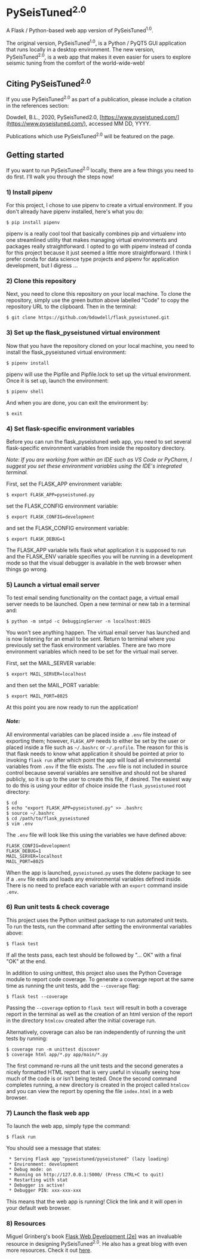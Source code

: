 # PySeisTuned<sup>2.0</sup>
A Flask / Python-based web app version of PySeisTuned<sup>1.0</sup>.

The original version, PySeisTuned<sup>1.0</sup>, is a Python / PyQT5 GUI application that runs locally in a desktop 
environment. The new version, PySeisTuned<sup>2.0</sup>, is a web app that makes it even easier for users to explore 
seismic tuning from the comfort of the world-wide-web!

## Citing PySeisTuned<sup>2.0</sup>
If you use PySeisTuned<sup>2.0</sup> as part of a publication, please include a citation in the references section:

Dowdell, B.L., 2020, PySeisTuned2.0, [https://www.pyseistuned.com/](https://www.pyseistuned.com/), accessed MM DD, YYYY.

Publications which use PySeisTuned<sup>2.0</sup> will be featured on the page.

## Getting started
If you want to run PySeisTuned<sup>2.0</sup> locally, there are a few things you need to do first. I'll walk you through 
the steps now!

### 1) Install pipenv
For this project, I chose to use pipenv to create a virtual environment. If you don't already have pipenv installed, 
here's what you do:

`$ pip install pipenv`

pipenv is a really cool tool that basically combines pip and virtualenv into one streamlined utility that makes managing 
virtual environments and packages really straightforward. I opted to go with pipenv instead of conda for this project 
because it just seemed a little more straightforward. I think I prefer conda for data science type projects and pipenv 
for application development, but I digress ...

### 2) Clone this repository
Next, you need to clone this repository on your local machine. To clone the repository, simply use the green button 
above labelled "Code" to copy the repository URL to the clipboard. Then in the terminal:

`$ git clone https://github.com/bdowdell/flask_pyseistuned.git`

### 3) Set up the flask_pyseistuned virtual environment
Now that you have the repository cloned on your local machine, you need to install the flask_pyseistuned virtual 
environment:

`$ pipenv install`

pipenv will use the Pipfile and Pipfile.lock to set up the virtual environment. Once it is set up, launch the 
environment:

`$ pipenv shell`

And when you are done, you can exit the environment by:

`$ exit`

### 4) Set flask-specific environment variables
Before you can run the flask_pyseistuned web app, you need to set several flask-specific environment variables from 
inside the repository directory. 

*Note: If you are working from within an IDE such as VS Code or PyCharm, I suggest you set these environment variables 
using the IDE's integrated terminal.*

First, set the FLASK_APP environment variable:

`$ export FLASK_APP=pyseistuned.py`

set the FLASK_CONFIG environment variable:

`$ export FLASK_CONFIG=development`

and set the FLASK_CONFIG environment variable:

`$ export FLASK_DEBUG=1`

The FLASK_APP variable tells flask what application it is supposed to run and the FLASK_ENV variable specifies you will 
be running in a development mode so that the visual debugger is available in the web browser when things go wrong.

### 5) Launch a virtual email server
To test email sending functionality on the contact page, a virtual email server needs to be launched. Open a new 
terminal or new tab in a terminal and:

`$ python -m smtpd -c DebuggingServer -n localhost:8025`

You won't see anything happen. The virtual email server has launched and is now listening for an email to be sent. 
Return to terminal where you previously set the flask environment variables. There are two more environment variables 
which need to be set for the virtual mail server.

First, set the MAIL_SERVER variable:

`$ export MAIL_SERVER=localhost`

and then set the MAIL_PORT variable:

`$ export MAIL_PORT=8025`

At this point you are now ready to run the application!

#### *Note:*

All environmental variables can be placed inside a `.env` file instead of exporting them; however, `FLASK_APP` 
needs to either be set by the user or placed inside a file such as `~/.bashrc` or `~/.profile`. The reason for this is 
that flask needs to know what application it should be pointed at prior to invoking `flask run` after which point the 
app will load all environmental variables from `.env` if the file exists. The `.env` file is not included in source 
control because several variables are sensitive and should not be shared publicly, so it is up to the user to create 
this file, if desired. The easiest way to do this is using your editor of choice inside the `flask_pyseistuned` root 
directory:

```
$ cd
$ echo "export FLASK_APP=pyseistuned.py" >> .bashrc
$ source ~/.bashrc
$ cd /path/to/flask_pyseistuned
$ vim .env
```

The `.env` file will look like this using the variables we have defined above:

```
FLASK_CONFIG=development
FLASK_DEBUG=1
MAIL_SERVER=localhost
MAIL_PORT=8025
```

When the app is launched, `pyseistuned.py` uses the dotenv package to see if a `.env` file exits and loads any 
environmental variables defined inside. There is no need to preface each variable with an `export` command inside 
`.env`.

### 6) Run unit tests & check coverage
This project uses the Python unittest package to run automated unit tests. To run the tests, run the command after 
setting the environmental variables above:

`$ flask test`

If all the tests pass, each test should be followed by "... OK" with a final "OK" at the end.

In addition to using unittest, this project also uses the Python Coverage module to report code coverage. To generate 
a coverage report at the same time as running the unit tests, add the `--coverage` flag:

`$ flask test --coverage`

Passing the `--coverage` option to `flask test` will result in both a coverage report in the terminal as 
well as the creation of an html version of the report in the directory `htmlcov` created after the initial coverage run.

Alternatively, coverage can also be ran independently of running the unit tests by running:

```
$ coverage run -m unittest discover
$ coverage html app/*.py app/main/*.py
```

The first command re-runs all the unit tests and the second generates a nicely formatted HTML report that is very useful 
in visually seeing how much of the code is or isn't being tested. Once the second command completes running, a new 
directory is created in the project called `htmlcov` and you can view the report by opening the file `index.html` in a 
web browser.

### 7) Launch the flask web app
To launch the web app, simply type the command:

`$ flask run`

You should see a message that states:

```
 * Serving Flask app "pyseistuned/pyseistuned" (lazy loading)
 * Environment: development
 * Debug mode: on
 * Running on http://127.0.0.1:5000/ (Press CTRL+C to quit)
 * Restarting with stat
 * Debugger is active!
 * Debugger PIN: xxx-xxx-xxx
```
This means that the web app is running! Click the link and it will open in your default web browser.

### 8) Resources
Miguel Grinberg's book 
[Flask Web Development (2e)](https://www.oreilly.com/library/view/flask-web-development/9781491991725/) 
was an invaluable resource in designing PySeisTuned<sup>2.0</sup>. He also has a great blog with even more resources. 
Check it out [here](blog.miguelgrinberg.com).
